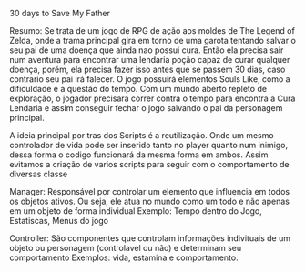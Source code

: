 30 days to Save My Father

Resumo:
Se trata de um jogo de RPG de ação aos moldes de The Legend of Zelda, onde a trama principal gira em torno de uma garota tentando salvar o seu pai de uma doença que ainda nao possui cura.
Então ela precisa sair num aventura para encontrar uma lendaria poção capaz de curar qualquer doença, porém, ela precisa fazer isso antes que se passem 30 dias, caso contrario seu pai irá falecer.
O jogo possuirá elementos Souls Like, como a dificuldade e a questão do tempo. Com um mundo aberto repleto de exploração, o jogador precisará correr contra o tempo para encontra a Cura Lendaria e 
assim conseguir fechar o jogo salvando o pai da personagem principal.

A ideia principal por tras dos Scripts é a reutilização. Onde um mesmo controlador de vida pode ser inserido 
tanto no player quanto num inimigo, dessa forma o codigo funcionará da mesma forma em ambos. 
Assim evitamos a criação de varios scripts para seguir com o comportamento de diversas classe

Manager:
Responsável por controlar um elemento que influencia em todos os objetos ativos. Ou seja, ele atua no mundo como um todo e não apenas em um objeto de forma individual
Exemplo: Tempo dentro do Jogo, Estatiscas, Menus do jogo

Controller:
São componentes que controlam informações indivituais de um objeto ou personagem (controlavel ou não) e determinam seu comportamento
Exemplos: vida, estamina e comportamento.
